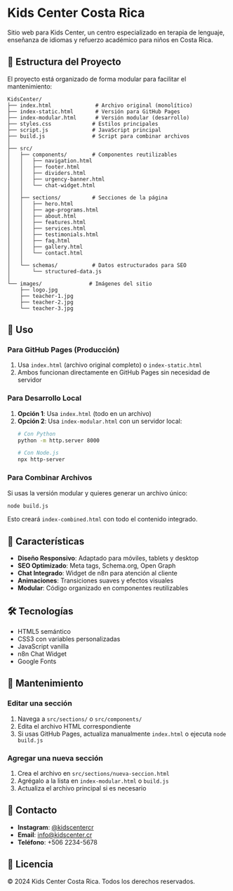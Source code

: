 # Kids Center Costa Rica

Sitio web para Kids Center, un centro especializado en terapia de lenguaje, enseñanza de idiomas y refuerzo académico para niños en Costa Rica.

## 📁 Estructura del Proyecto

El proyecto está organizado de forma modular para facilitar el mantenimiento:

```
KidsCenter/
├── index.html              # Archivo original (monolítico)
├── index-static.html       # Versión para GitHub Pages
├── index-modular.html      # Versión modular (desarrollo)
├── styles.css             # Estilos principales
├── script.js              # JavaScript principal
├── build.js               # Script para combinar archivos
│
├── src/
│   ├── components/        # Componentes reutilizables
│   │   ├── navigation.html
│   │   ├── footer.html
│   │   ├── dividers.html
│   │   ├── urgency-banner.html
│   │   └── chat-widget.html
│   │
│   ├── sections/          # Secciones de la página
│   │   ├── hero.html
│   │   ├── age-programs.html
│   │   ├── about.html
│   │   ├── features.html
│   │   ├── services.html
│   │   ├── testimonials.html
│   │   ├── faq.html
│   │   ├── gallery.html
│   │   └── contact.html
│   │
│   └── schemas/           # Datos estructurados para SEO
│       └── structured-data.js
│
└── images/               # Imágenes del sitio
    ├── logo.jpg
    ├── teacher-1.jpg
    ├── teacher-2.jpg
    └── teacher-3.jpg
```

## 🚀 Uso

### Para GitHub Pages (Producción)

1. Usa `index.html` (archivo original completo) o `index-static.html`
2. Ambos funcionan directamente en GitHub Pages sin necesidad de servidor

### Para Desarrollo Local

1. **Opción 1**: Usa `index.html` (todo en un archivo)
2. **Opción 2**: Usa `index-modular.html` con un servidor local:
   ```bash
   # Con Python
   python -m http.server 8000
   
   # Con Node.js
   npx http-server
   ```

### Para Combinar Archivos

Si usas la versión modular y quieres generar un archivo único:

```bash
node build.js
```

Esto creará `index-combined.html` con todo el contenido integrado.

## 🎨 Características

- **Diseño Responsivo**: Adaptado para móviles, tablets y desktop
- **SEO Optimizado**: Meta tags, Schema.org, Open Graph
- **Chat Integrado**: Widget de n8n para atención al cliente
- **Animaciones**: Transiciones suaves y efectos visuales
- **Modular**: Código organizado en componentes reutilizables

## 🛠️ Tecnologías

- HTML5 semántico
- CSS3 con variables personalizadas
- JavaScript vanilla
- n8n Chat Widget
- Google Fonts

## 📝 Mantenimiento

### Editar una sección

1. Navega a `src/sections/` o `src/components/`
2. Edita el archivo HTML correspondiente
3. Si usas GitHub Pages, actualiza manualmente `index.html` o ejecuta `node build.js`

### Agregar una nueva sección

1. Crea el archivo en `src/sections/nueva-seccion.html`
2. Agrégalo a la lista en `index-modular.html` o `build.js`
3. Actualiza el archivo principal si es necesario

## 📱 Contacto

- **Instagram**: [@kidscentercr](https://www.instagram.com/kidscentercr/)
- **Email**: info@kidscenter.cr
- **Teléfono**: +506 2234-5678

## 📄 Licencia

© 2024 Kids Center Costa Rica. Todos los derechos reservados.
